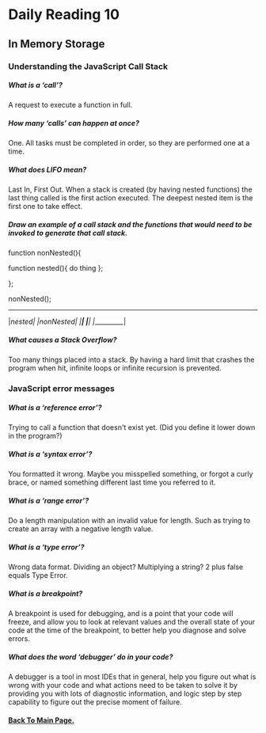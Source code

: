 # Daily Reading 10

## In Memory Storage

### Understanding the JavaScript Call Stack

##### What is a ‘call’?

A request to execute a function in full.

##### How many ‘calls’ can happen at once?

One. All tasks must be completed in order, so they are performed one at a time.

##### What does LIFO mean?

Last In, First Out. When a stack is created (by having nested functions) the last thing called is the first action executed. The deepest nested item is the first one to take effect.

##### Draw an example of a call stack and the functions that would need to be invoked to generate that call stack.

function nonNested(){

  function nested(){
    do thing
  };

};

nonNested();

 __________
|___nested_|
|nonNested_|
|__________|
|__________|
|__________|

##### What causes a Stack Overflow?

Too many things placed into a stack. By having a hard limit that crashes the program when hit, infinite loops or infinite recursion is prevented.

### JavaScript error messages

##### What is a ‘reference error’?

Trying to call a function that doesn't exist yet. (Did you define it lower down in the program?)

##### What is a ‘syntax error’?

You formatted it wrong. Maybe you misspelled something, or forgot a curly brace, or named something different last time you referred to it.

##### What is a ‘range error’?

Do a length manipulation with an invalid value for length. Such as trying to create an array with a negative length value.

##### What is a ‘type error’?

Wrong data format. Dividing an object? Multiplying a string? 2 plus false equals Type Error.

##### What is a breakpoint?

A breakpoint is used for debugging, and is a point that your code will freeze, and allow you to look at relevant values and the overall state of your code at the time of the breakpoint, to better help you diagnose and solve errors.

##### What does the word ‘debugger’ do in your code?

A debugger is a tool in most IDEs that in general, help you figure out what is wrong with your code and what actions need to be taken to solve it by providing you with lots of diagnostic information, and logic step by step capability to figure out the precise moment of failure.

#### [Back To Main Page.](https://colorinvert.github.io/reading-notes/)